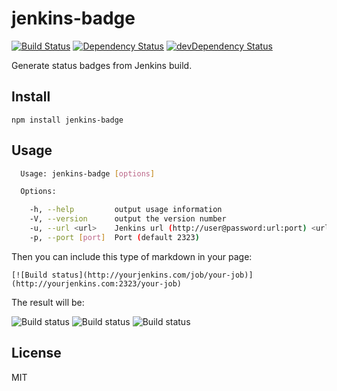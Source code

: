 # jenkins-badge
[![Build Status](https://travis-ci.org/neoziro/jenkins-badge.svg?branch=master)](https://travis-ci.org/neoziro/jenkins-badge)
[![Dependency Status](https://david-dm.org/neoziro/jenkins-badge.svg?theme=shields.io)](https://david-dm.org/neoziro/jenkins-badge)
[![devDependency Status](https://david-dm.org/neoziro/jenkins-badge/dev-status.svg?theme=shields.io)](https://david-dm.org/neoziro/jenkins-badge#info=devDependencies)

Generate status badges from Jenkins build.

## Install

```
npm install jenkins-badge
```

## Usage

```sh
  Usage: jenkins-badge [options]

  Options:

    -h, --help         output usage information
    -V, --version      output the version number
    -u, --url <url>    Jenkins url (http://user@password:url:port) <url>
    -p, --port [port]  Port (default 2323)
```

Then you can include this type of markdown in your page:

```
[![Build status](http://yourjenkins.com/job/your-job)](http://yourjenkins.com:2323/your-job)
```

The result will be:

![Build status](http://img.shields.io/badge/job-passing-brightgreen.svg)
![Build status](http://img.shields.io/badge/job-failing-red.svg)
![Build status](http://img.shields.io/badge/job-unknown-lightgrey.svg)

## License

MIT